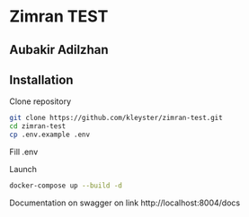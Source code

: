 # Zimran TEST
## Aubakir Adilzhan
## Installation

Clone repository
```sh
git clone https://github.com/kleyster/zimran-test.git
cd zimran-test
cp .env.example .env
```

Fill .env

Launch

```sh
docker-compose up --build -d
```

Documentation on swagger on link http://localhost:8004/docs